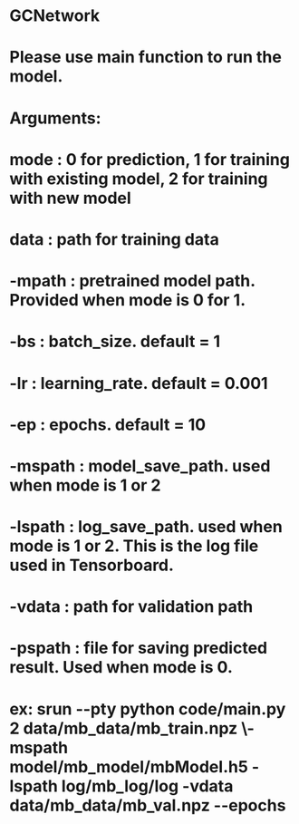 # GCNetwork
# Please use main function to run the model.
# Arguments:
#  mode : 0 for prediction, 1 for training with existing model, 2 for training with new model
#  data : path for training data
#  -mpath : pretrained model path. Provided when mode is 0 for 1.
#  -bs : batch_size. default = 1
#  -lr : learning_rate. default = 0.001
#  -ep : epochs. default = 10
#  -mspath : model_save_path. used when mode is 1 or 2
#  -lspath : log_save_path. used when mode is 1 or 2. This is the log file used in Tensorboard.
#  -vdata : path for validation path
#  -pspath : file for saving predicted result. Used when mode is 0.

# ex: srun --pty python code/main.py 2 data/mb_data/mb_train.npz \\-mspath model/mb_model/mbModel.h5 -lspath log/mb_log/log -vdata data/mb_data/mb_val.npz --epochs 
